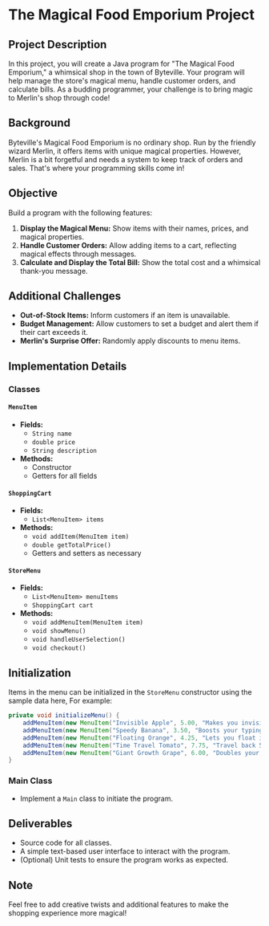 # The Magical Food Emporium Project

## Project Description
In this project, you will create a Java program for "The Magical Food Emporium," a whimsical shop in the town of Byteville. Your program will help manage the store's magical menu, handle customer orders, and calculate bills. As a budding programmer, your challenge is to bring magic to Merlin's shop through code!

## Background
Byteville's Magical Food Emporium is no ordinary shop. Run by the friendly wizard Merlin, it offers items with unique magical properties. However, Merlin is a bit forgetful and needs a system to keep track of orders and sales. That's where your programming skills come in!

## Objective
Build a program with the following features:

1. **Display the Magical Menu:** Show items with their names, prices, and magical properties.
2. **Handle Customer Orders:** Allow adding items to a cart, reflecting magical effects through messages.
3. **Calculate and Display the Total Bill:** Show the total cost and a whimsical thank-you message.

## Additional Challenges
- **Out-of-Stock Items:** Inform customers if an item is unavailable.
- **Budget Management:** Allow customers to set a budget and alert them if their cart exceeds it.
- **Merlin's Surprise Offer:** Randomly apply discounts to menu items.

## Implementation Details

### Classes

#### `MenuItem`
- **Fields:**
    - `String name`
    - `double price`
    - `String description`
- **Methods:**
    - Constructor
    - Getters for all fields

#### `ShoppingCart`
- **Fields:**
    - `List<MenuItem> items`
- **Methods:**
    - `void addItem(MenuItem item)`
    - `double getTotalPrice()`
    - Getters and setters as necessary

#### `StoreMenu`
- **Fields:**
    - `List<MenuItem> menuItems`
    - `ShoppingCart cart`
- **Methods:**
    - `void addMenuItem(MenuItem item)`
    - `void showMenu()`
    - `void handleUserSelection()`
    - `void checkout()`

## Initialization
Items in the menu can be initialized in the `StoreMenu` constructor using the sample data here, For example:

```java
private void initializeMenu() {
    addMenuItem(new MenuItem("Invisible Apple", 5.00, "Makes you invisible for 1 minute."));
    addMenuItem(new MenuItem("Speedy Banana", 3.50, "Boosts your typing speed."));
    addMenuItem(new MenuItem("Floating Orange", 4.25, "Lets you float in the air."));
    addMenuItem(new MenuItem("Time Travel Tomato", 7.75, "Travel back 5 seconds in time."));
    addMenuItem(new MenuItem("Giant Growth Grape", 6.00, "Doubles your size for 10 minutes."));
}
```


### Main Class

- Implement a `Main` class to initiate the program.

## Deliverables
- Source code for all classes.
- A simple text-based user interface to interact with the program.
- (Optional) Unit tests to ensure the program works as expected.

## Note
Feel free to add creative twists and additional features to make the shopping experience more magical!
